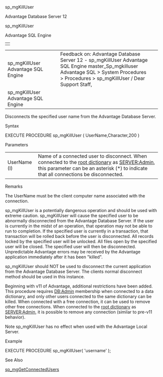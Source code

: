 sp\_mgKillUser




Advantage Database Server 12  

sp\_mgKillUser

Advantage SQL Engine

|  |
| --- |
|  |

|  |  |  |  |  |
| --- | --- | --- | --- | --- |
| sp\_mgKillUser  Advantage SQL Engine |  |  | Feedback on: Advantage Database Server 12 - sp\_mgKillUser Advantage SQL Engine master\_Sp\_mgkilluser Advantage SQL > System Procedures > Procedures > sp\_mgKillUser / Dear Support Staff, |  |
| sp\_mgKillUser  Advantage SQL Engine |  |  |  |  |

Disconnects the specified user name from the Advantage Database Server.

Syntax

EXECUTE PROCEDURE sp\_mgKillUser ( UserName,Character,200 )

Parameters

|  |  |
| --- | --- |
| UserName (I) | Name of a connected user to disconnect. When connected to the [root dictionary](master_root_dictionary.htm) as [SERVER:Admin](master_database_base_roles.htm), this parameter can be an asterisk (\*) to indicate that all connections be disconnected. |

Remarks

The UserName must be the client computer name associated with the connection.

sp\_mgKillUser is a potentially dangerous operation and should be used with extreme caution. sp\_mgKillUser will cause the specified user to be abnormally disconnected from the Advantage Database Server. If the user is currently in the midst of an operation, that operation may not be able to run to completion. If the specified user is currently in a transaction, that transaction will be rolled back before the user is disconnected. All records locked by the specified user will be unlocked. All files open by the specified user will be closed. The specified user will then be disconnected. Unpredictable Advantage errors may be received by the Advantage application immediately after it has been "killed".

sp\_mgKillUser should NOT be used to disconnect the current application from the Advantage Database Server. The clients normal disconnect method should be used in this instance.

Beginning with v11 of Advantage, additional restrictions have been added. This procedure requires [DB:Admin](master_database_base_roles.htm) membership when connected to a data dictionary, and only other users connected to the same dictionary can be killed. When connected with a free connection, it can be used to remove other free connections. When connected to the [root dictionary](master_root_dictionary.htm) as [SERVER:Admin](master_database_base_roles.htm), it is possible to remove any connection (similar to pre-v11 behavior).

Note sp\_mgKillUser has no effect when used with the Advantage Local Server.

Example

EXECUTE PROCEDURE sp\_mgKillUser( 'username' );

See Also

[sp\_mgGetConnectedUsers](master_sp_mggetconnectedusers.htm)